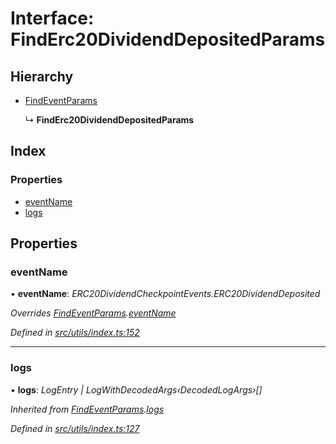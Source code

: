 # Interface: FindErc20DividendDepositedParams

## Hierarchy

* [FindEventParams](_utils_index_.findeventparams.md)

  ↳ **FindErc20DividendDepositedParams**

## Index

### Properties

* [eventName](_utils_index_.finderc20dividenddepositedparams.md#eventname)
* [logs](_utils_index_.finderc20dividenddepositedparams.md#logs)

## Properties

###  eventName

• **eventName**: *ERC20DividendCheckpointEvents.ERC20DividendDeposited*

*Overrides [FindEventParams](_utils_index_.findeventparams.md).[eventName](_utils_index_.findeventparams.md#eventname)*

*Defined in [src/utils/index.ts:152](https://github.com/PolymathNetwork/polymath-sdk/blob/ade5412/src/utils/index.ts#L152)*

___

###  logs

• **logs**: *LogEntry | LogWithDecodedArgs‹DecodedLogArgs›[]*

*Inherited from [FindEventParams](_utils_index_.findeventparams.md).[logs](_utils_index_.findeventparams.md#logs)*

*Defined in [src/utils/index.ts:127](https://github.com/PolymathNetwork/polymath-sdk/blob/ade5412/src/utils/index.ts#L127)*
